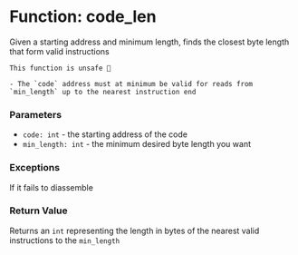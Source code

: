 # Function: code_len

Given a starting address and minimum length, finds the closest byte length that form valid instructions

```admonish danger title=""
This function is unsafe 🐉

- The `code` address must at minimum be valid for reads from `min_length` up to the nearest instruction end
```

### Parameters
- `code: int` - the starting address of the code
- `min_length: int` - the minimum desired byte length you want

### Exceptions
If it fails to diassemble

### Return Value
Returns an `int` representing the length in bytes of the nearest valid instructions to the `min_length`
